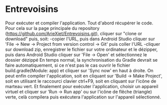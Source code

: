 # Entrevoisins

Pour exécuter et compiler l'application.
Tout d'abord récupérer le code. Pour cela sur la page principale du repository (https://github.com/ArieXiet/Entrevoisins.git), cliquer sur "clone or download" puis, soit:
-copier l'URL, puis dans Android Studio cliquer sur 'File -> New -> Project from version control -> Git' puis coller l'URL
-cliquer sur download zip, enregistrer le fichier sur votre ordinateur et le dézipper, puis dans Android Studio cliquer sur 'File -> Open' et sélectionnez le dossier dézippé
En temps normal, la synchronisation du Gradle devrait se faire automatiquement, si ce n'est pas le cas ouvrir le fichier build.gradle(Module: app) et cliquer sur 'Sync now' en haut à droite.
On peut enfin compiler l'application, soit en cliquant sur 'Build -> Make Project', soit en utilisant le raccourci clavier ctrl+F9, soit en cliquant sur l'icône de marteau vert.
Et finalement pour exécuter l'application, choisir un appareil virtuel et cliquer sur 'Run -> Run app' ou sur l'icône de flêche (triangle) verte, celà compilera puis exécutera l'application sur l'appareil sélectionné.

